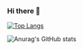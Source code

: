 ### Hi there 👋

<!--
**shicript/shicript** is a ✨ _special_ ✨ repository because its `README.md` (this file) appears on your GitHub profile.

Here are some ideas to get you started:

- 🔭 I’m currently working on ...
- 🌱 I’m currently learning ...
- 👯 I’m looking to collaborate on ...
- 🤔 I’m looking for help with ...
- 💬 Ask me about ...
- 📫 How to reach me: ...
- 😄 Pronouns: ...
- ⚡ Fun fact: ...
-->


[![Top Langs](https://github-readme-stats.vercel.app/api/top-langs/?username=shicript&layout=8)](https://github.com/anuraghazra/github-readme-stats)


![Anurag's GitHub stats](https://github-readme-stats.vercel.app/api?username=shicript&show_icons=true&theme=default)

